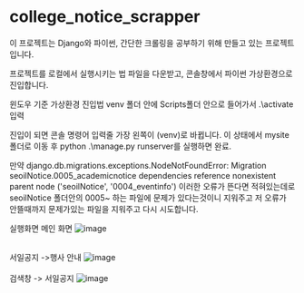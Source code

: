 # college_notice_scrapper

이 프로젝트는 Django와 파이썬, 간단한 크롤링을 공부하기 위해 만들고 있는 프로젝트입니다.

프로젝트를 로컬에서 실행시키는 법
파일을 다운받고, 콘솔창에서 파이썬 가상환경으로 진입합니다.

윈도우 기준 가상환경 진입법
venv 폴더 안에 Scripts폴더 안으로 들어가서 .\activate 입력

진입이 되면 콘솔 명령어 입력줄 가장 왼쪽이 (venv)로 바뀝니다.
이 상태에서 mysite 폴더로 이동 후
python .\manage.py runserver를 실행하면 완료.

만약 django.db.migrations.exceptions.NodeNotFoundError: Migration seoilNotice.0005_academicnotice dependencies reference nonexistent parent node ('seoilNotice', '0004_eventinfo')
이러한 오류가 뜬다면 적혀있는데로 seoilNotice 폴더안의 0005~ 하는 파일에 문제가 있다는것이니 지워주고
저 오류가 안뜰때까지 문제가있는 파일을 지워주고 다시 시도합니다.


실행화면
메인 화면
![image](https://user-images.githubusercontent.com/8851063/216335192-5596cea7-1656-4e5e-a457-365b8db7d1cd.png)
<br><br>

서일공지 ->행사 안내
![image](https://user-images.githubusercontent.com/8851063/216335431-607a9c83-12e8-4a53-bfb6-d00ea371d330.png)
<br><br>
검색창 -> 서일공지
![image](https://user-images.githubusercontent.com/8851063/216335544-b355ec3e-8717-4e8d-a145-eaeb3997fde6.png)

